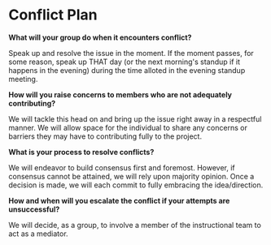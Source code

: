# Conflict Plan

**What will your group do when it encounters conflict?**

Speak up and resolve the issue in the moment. If the moment passes, for some reason, speak up THAT day (or the next morning's standup if it happens in the evening) during the time alloted in the evening standup meeting.

**How will you raise concerns to members who are not adequately contributing?**

We will tackle this head on and bring up the issue right away in a respectful manner. We will allow space for the individual to share any concerns or barriers they may have to contributing fully to the project.

**What is your process to resolve conflicts?**

We will endeavor to build consensus first and foremost. However, if consensus cannot be attained, we will rely upon majority opinion. Once a decision is made, we will each commit to fully embracing the idea/direction.

**How and when will you escalate the conflict if your attempts are unsuccessful?**

We will decide, as a group, to involve a member of the instructional team to act as a mediator.